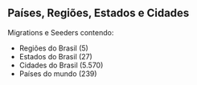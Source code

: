 
## Países, Regiões, Estados e Cidades

Migrations e Seeders contendo:
- Regiões do Brasil (5)
- Estados do Brasil (27)
- Cidades do Brasil (5.570)
- Países do mundo (239)